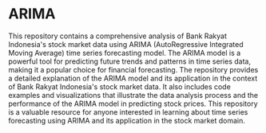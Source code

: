 # ARIMA
This repository contains a comprehensive analysis of Bank Rakyat Indonesia's stock market data using ARIMA (AutoRegressive Integrated Moving Average) time series forecasting model. The ARIMA model is a powerful tool for predicting future trends and patterns in time series data, making it a popular choice for financial forecasting. The repository provides a detailed explanation of the ARIMA model and its application in the context of Bank Rakyat Indonesia's stock market data. It also includes code examples and visualizations that illustrate the data analysis process and the performance of the ARIMA model in predicting stock prices. This repository is a valuable resource for anyone interested in learning about time series forecasting using ARIMA and its application in the stock market domain.
